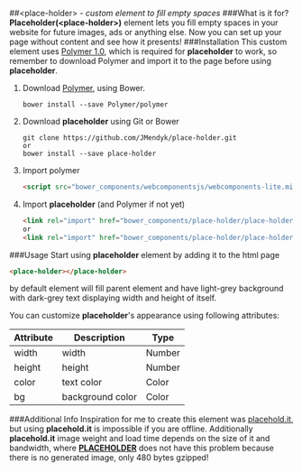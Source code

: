 ##&lt;place-holder&gt; - *custom element to fill empty spaces*
###What is it for?
**Placeholder(&lt;place-holder&gt;)** element lets you fill empty spaces in your website for future images, ads or anything else. Now you can set up your page without content and see how it presents!
###Installation
This custom element uses [Polymer 1.0](http://www.polymer-project.org/), which is required for **placeholder** to work, so remember to download Polymer and import it to the page before using **placeholder**.

1. Download [Polymer](http://www.polymer-project.org/), using Bower.

    ```
	bower install --save Polymer/polymer
	```
2. Download **placeholder** using Git or Bower

	```
	git clone https://github.com/JMendyk/place-holder.git
	or
	bower install --save place-holder
	```
3. Import polymer
	
	```html
	<script src="bower_components/webcomponentsjs/webcomponents-lite.min.js"></script>
	```
3. Import **placeholder** (and Polymer if not yet)

	```html
	<link rel="import" href="bower_components/place-holder/place-holder.min.html"> (minified version)
	or
	<link rel="import" href="bower_components/place-holder/place-holder.html">
	```
	
###Usage
Start using **placeholder** element by adding it to the html page  
```html
<place-holder></place-holder>
```  
by default element will fill parent element and have light-grey background with dark-grey text displaying width and height of itself.

You can customize **placeholder**'s appearance using following attributes:

|Attribute |Description     |Type  |
|----------|----------------|------|
|width     |width           |Number|
|height    |height          |Number|
|color     |text color      |Color |
|bg        |background color|Color |

###Additional Info
Inspiration for me to create this element was [placehold.it](placehold.it), but using **placehold.it** is impossible if you are offline. Additionally **placehold.it** image weight and load time depends on the size of it and bandwidth, where **[PLACEHOLDER](https://github.com/JMendyk/place-holder)** does not have this problem because there is no generated image, only 480 bytes gzipped!
